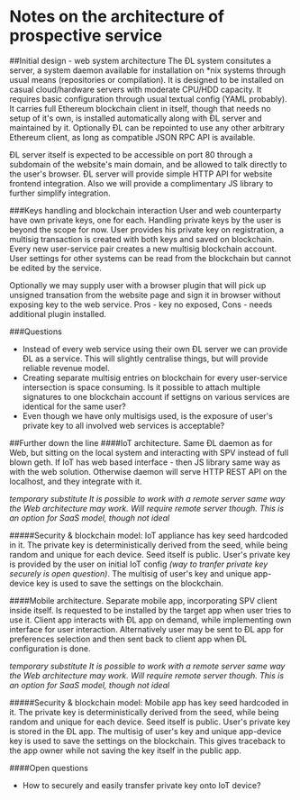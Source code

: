 # Notes on the architecture of prospective service

##Initial design - web system architecture 
The ÐL system consitutes a server, a system daemon available for installation on \*nix systems through usual means 
(repositories or compilation). It is designed to be installed on casual cloud/hardware servers 
with moderate CPU/HDD capacity. It requires basic configuration through usual textual config (YAML probably).
It carries full Ethereum blockchain client in itself, though that needs no setup of it's own, is 
installed automatically along with ÐL server and maintained by it. Optionally ÐL can be repointed to use any other 
arbitrary Ethereum client, as long as compatible JSON RPC API is available.

ÐL server itself is expected to be accessible on port 80 through a subdomain of the website's main domain, 
and be allowed to talk directly to the user's browser. ÐL server will provide simple HTTP API for website frontend
integration. Also we will provide a complimentary JS library to further simplify integration.

###Keys handling and blockchain interaction
User and web counterparty have own private keys, one for each. Handling private keys by the user is beyond 
the scope for now. User provides his private key on registration, a multisig transaction is created with 
both keys and saved on blockchain. Every new user-service pair creates a new multisig blockchain account. 
User settings for other systems can be read from the blockchain but cannot be edited by the service.

Optionally we may supply user with a browser plugin that will pick up unsigned transation from the website 
page and sign it in browser without exposing key to the web service. 
Pros - key no exposed, Cons - needs additional plugin installed.

###Questions
- Instead of every web service using their own ÐL server we can provide ÐL as a service. This will slightly 
centralise things, but will provide reliable revenue model.
- Creating separate multisig entries on blockchain for every user-service intersection is space consuming.
  Is it possible to attach multiple signatures to one blockchain account if settigns on various
  services are identical for the same user?
- Even though we have only multisigs used, is the exposure of user's private key to all involved 
web services is acceptable?


##Further down the line
####IoT architecture.
Same ÐL daemon as for Web, but sitting on the local system and interacting with SPV instead of full blown geth. 
If IoT has web based interface - then JS library same way as with the web solution. Otherwise daemon will 
serve HTTP REST API on the localhost, and they integrate with it.

_temporary substitute_
_It is possible to work with a remote server same way the Web architecture may work. Will require remote server though._
_This is an option for SaaS model, though not ideal_

#####Security & blockchain model:
IoT appliance has key seed hardcoded in it. The private key is deterministically derived from the seed, while being 
random and unique for each device. Seed itself is public. User's private key is provided by the user on initial 
IoT config _(way to tranfer private key securely is open question)_. The multisig of user's key and unique app-device 
key is used to save the settings on the blockchain.
 

####Mobile architecture.
Separate mobile app, incorporating SPV client inside itself. Is requested to be installed by the target app when user
tries to use it. Client app interacts with ÐL app on demand, while implementing own interface for user interaction.
Alternatively user may be sent to ÐL app for preferences selection and then sent back to client app when 
ÐL configuration is done.

_temporary substitute_
_It is possible to work with a remote server same way the Web architecture may work. Will require remote server though._
_This is an option for SaaS model, though not ideal_


#####Security & blockchain model:
Mobile app has key seed hardcoded in it. The private key is deterministically derived from the seed, while being 
random and unique for each device. Seed itself is public. User's private key is stored in the ÐL app. 
The multisig of user's key and unique app-device key is used to save the settings on the blockchain.
This gives traceback to the app owner while not saving the key itself in the public app.


####Open questions
- How to securely and easily transfer private key onto IoT device?
